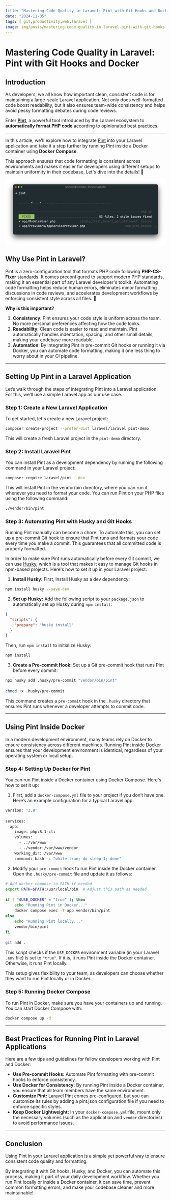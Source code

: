 ```yaml
---
title: "Mastering Code Quality in Laravel: Pint with Git Hooks and Docker"
date: "2024-11-05"
tags: [ git,productivity,web,laravel ]
image: img/posts/mastering-code-quality-in-laravel-pint-with-git-hooks-and-docker.jpg
---
```


# Mastering Code Quality in Laravel: Pint with Git Hooks and Docker

## Introduction

As developers, we all know how important clean, consistent code is for maintaining a large-scale Laravel application. Not only does well-formatted code boost readability, but it also ensures team-wide consistency and helps avoid pesky formatting debates during code reviews.

Enter [**Pint**](https://laravel.com/docs/11.x/pint), a powerful tool introduced by the Laravel ecosystem to **automatically format PHP code** according to opinionated best practices.

---

In this article, we'll explore how to integrate [Pint](https://laravel.com/docs/11.x/pint) into your Laravel application and take it a step further by running Pint inside a Docker container using **Docker Compose**.

This approach ensures that code formatting is consistent across environments and makes it easier for developers using different setups to maintain uniformity in their codebase.
Let's dive into the details! 🚀

![Pint in Laravel](img/laravel_pint_overview.png "Laravel Pint formatting")

## Why Use Pint in Laravel?

Pint is a zero-configuration tool that formats PHP code following **PHP-CS-Fixer** standards. It comes preconfigured to support modern PHP standards, making it an essential part of any Laravel developer's toolkit.
Automating code formatting helps reduce human errors, eliminates minor formatting discussions in code reviews, and accelerates development workflows by enforcing consistent style across all files. 🥷

**Why is this important?**

1. **Consistency**: Pint ensures your code style is uniform across the team. No more personal preferences affecting how the code looks.
2. **Readability**: Clean code is easier to read and maintain. Pint automatically handles indentation, spacing, and other small details, making your codebase more readable.
3. **Automation**: By integrating Pint in pre-commit Git hooks or running it via Docker, you can automate code formatting, making it one less thing to worry about in your CI pipeline.

---

## Setting Up Pint in a Laravel Application

Let’s walk through the steps of integrating Pint into a Laravel application. For this, we'll use a simple Laravel app as our use case.

### Step 1: Create a New Laravel Application

To get started, let's create a new Laravel project:

```bash
composer create-project --prefer-dist laravel/laravel pint-demo
```

This will create a fresh Laravel project in the `pint-demo` directory.

### Step 2: Install Laravel Pint

You can install Pint as a development dependency by running the following command in your Laravel project:

```bash
composer require laravel/pint --dev
```

This will install Pint in the vendor/bin directory, where you can run it whenever you need to format your code. You can run Pint on your PHP files using the following command:

```bash
./vendor/bin/pint
```

### Step 3: Automating Pint with Husky and Git Hooks

Running Pint manually can become a chore. To automate this, you can set up a pre-commit Git hook to ensure that Pint runs and formats your code every time you make a commit. This guarantees that all committed code is properly formatted.

In order to make sure Pint runs automatically before every Git commit, we can use [Husky](https://www.npmjs.com/package/husky), which is a tool that makes it easy to manage Git hooks in npm-based projects. Here's how to set it up in your Laravel project:

1. **Install Husky:** First, install Husky as a dev dependency:

```bash
npm install husky --save-dev
```

2. **Set up Husky:** Add the following script to your `package.json` to automatically set up Husky during `npm install`:

```json
{
  "scripts": {
    "prepare": "husky install"
  }
}
```

Then, run `npm install` to initialize Husky:

```bash
npm install
```

3. **Create a Pre-commit Hook:** Set up a Git pre-commit hook that runs Pint before every commit:

```bash
npx husky add .husky/pre-commit "vendor/bin/pint"

chmod +x .husky/pre-commit
```

This command creates a `pre-commit` hook in the `.husky` directory that ensures Pint runs whenever a developer attempts to commit code.

---

## Using Pint Inside Docker

In a modern development environment, many teams rely on Docker to ensure consistency across different machines. Running Pint inside Docker ensures that your development environment is identical, regardless of your operating system or local setup.

### Step 4: Setting Up Docker for Pint

You can run Pint inside a Docker container using Docker Compose. Here's how to set it up:

1. First, add a `docker-compose.yml` file to your project if you don’t have one. Here’s an example configuration for a typical Laravel app:

```bash
version: '3.8'

services:
  app:
    image: php:8.1-cli
    volumes:
      - .:/var/www
      - ./vendor:/var/www/vendor
    working_dir: /var/www
    command: bash -c "while true; do sleep 1; done"
```

2. Modify your `pre-commit` hook to run Pint inside the Docker container. Open the `.husky/pre-commit` file and update it as follows:

```bash
# Add docker compose to PATH if needed
export PATH=$PATH:/usr/local/bin  # Adjust this path as needed

if [ "$USE_DOCKER" = "true" ]; then
    echo "Running Pint in Docker..."
    docker compose exec -T app vendor/bin/pint
else
    echo "Running Pint locally..."
    vendor/bin/pint
fi

git add .
```

This script checks if the `USE_DOCKER` environment variable (in your Laravel `.env` file) is set to `"true"`. If it is, it runs Pint inside the Docker container. Otherwise, it runs Pint locally. 

This setup gives flexibility to your team, as developers can choose whether they want to run Pint locally or in Docker.

### Step 5: Running Docker Compose

To run Pint in Docker, make sure you have your containers up and running. You can start Docker Compose with:

```bash
docker compose up -d
```

---

## Best Practices for Running Pint in Laravel Applications

Here are a few tips and guidelines for fellow developers working with Pint and Docker:

* **Use Pre-commit Hooks:** Automate Pint formatting with pre-commit hooks to enforce consistency.
* **Use Docker for Consistency:** By running Pint inside a Docker container, you ensure that all team members have the same environment.
* **Customize Pint:** Laravel Pint comes pre-configured, but you can customize its rules by adding a pint.json configuration file if you need to enforce specific styles.
* **Keep Docker Lightweight:** In your `docker-compose.yml` file, mount only the necessary volumes (such as the application and `vendor` directories) to avoid performance issues.

---

## Conclusion

Using Pint in your Laravel application is a simple yet powerful way to ensure consistent code quality and formatting. 

By integrating it with Git hooks, Husky, and Docker, you can automate this process, making it part of your daily development workflow. Whether you run Pint locally or inside a Docker container, it can save time, prevent common formatting errors, and make your codebase cleaner and more maintainable!
